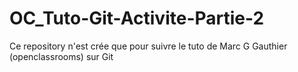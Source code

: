 # OC_Tuto-Git-Activite-Partie-2
Ce repository n'est crée que pour suivre le tuto de Marc G Gauthier (openclassrooms) sur Git
